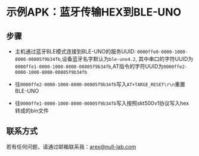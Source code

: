 # 示例APK：蓝牙传输HEX到BLE-UNO

## 步骤

- 主机通过蓝牙BLE模式连接到BLE-UNO的服务UUID: `0000ffe0-0000-1000-8000-00805f9b34fb`,设备蓝牙名字默认为`ble-uno4.2`, 其中串口的字符UUID为`0000ffe1-0000-1000-8000-00805f9b34fb`,AT指令的字符UUID为`0000ffe2-0000-1000-8000-00805f9b34fb`

- 往`0000ffe2-0000-1000-8000-00805f9b34fb`写入`AT+TARGE_RESET\r\n`重置BLE-UNO

- 往`0000ffe1-0000-1000-8000-00805f9b34fb`写入按照skt500v1协议写入hex转成的bin文件

## 联系方式

若有任何问题，请通过邮箱联系我：arex@null-lab.com
